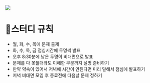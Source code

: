 <img src="https://capsule-render.vercel.app/api?type=waving&color=auto&height=200&section=header&text=알고리즘&fontSize=90" />

# 🎈스터디 규칙
* 월, 화, 수, 목에 문제 출제
* 화, 수, 목, 금 점심시간에 두명씩 발표
* 오후 8:30분에 남은 두명이 비대면으로 발표
* 문제를 다 못풀더라도 이해한 부분까지 설명 준비하기
* 만약 약속이 있어서 저녁에 시간이 안된다면 미리 말해서 점심에 발표하기
* 저녁 비대면 모임 후 종료전에 다음날 문제 정하기

